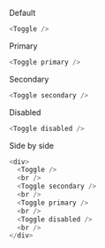 Default

```js
<Toggle />
```

Primary

```js
<Toggle primary />
```

Secondary

```js
<Toggle secondary />
```

Disabled

```js
<Toggle disabled />
```

Side by side

```js
<div>
  <Toggle />
  <br />
  <Toggle secondary />
  <br />
  <Toggle primary />
  <br />
  <Toggle disabled />
  <br />
</div>
```
